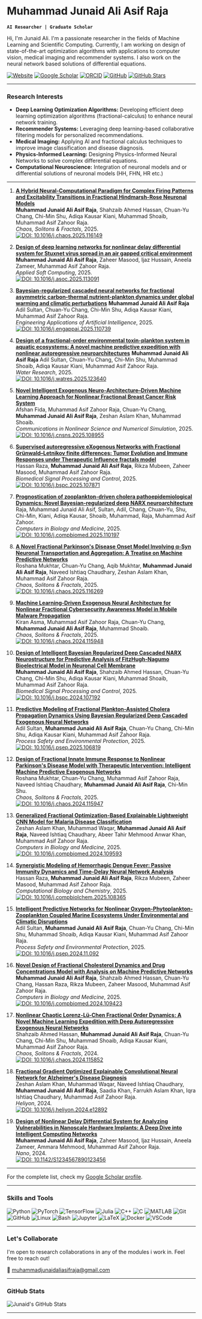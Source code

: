 # Muhammad Junaid Ali Asif Raja

**`AI Researcher | Graduate Scholar`**

Hi, I'm Junaid Ali. I'm a passionate researcher in the fields of Machine Learning and Scientific Computing. Currently, I am working on design of state-of-the-art optimization algorithms with applications to  computer vision, medical imaging and recommender systems. I also work on the neural network based solutions of differential equations.

<p align="left">
     <a href="https://junaidaliop.github.io">
      <img alt="Website" title="Visit My Website" src="https://custom-icon-badges.demolab.com/badge/-Website-9b59b6?style=for-the-badge&logo=browser&logoColor=white"/></a>
     <a href="https://scholar.google.com/citations?user=9VTFIJcAAAAJ&hl=en&oi=ao">
      <img alt="Google Scholar" title="Google Scholar Profile" src="https://custom-icon-badges.demolab.com/badge/-Google%20Scholar-blue?style=for-the-badge&logo=google-scholar&logoColor=white"/></a> 
   <a href="https://orcid.org/my-orcid?orcid=0009-0008-9249-9983">
      <img alt="ORCID" title="My ORCID Profile" src="https://custom-icon-badges.demolab.com/badge/-ORCID-26b74f?style=for-the-badge&logo=orcid&logoColor=white"/></a> 
   <a href="https://github.com/junaidaliop">
      <img alt="GitHub" title="My GitHub" src="https://custom-icon-badges.demolab.com/badge/-GitHub-181717?style=for-the-badge&logo=github&logoColor=white"/></a>
   <a href="https://github.com/junaidaliop?tab=repositories">
      <img alt="GitHub Stars" title="GitHub Stars" src="https://custom-icon-badges.demolab.com/github/stars/junaidaliop?color=yellow&style=for-the-badge&logo=star&logoColor=white"/></a>
</p>

---

### Research Interests

- **Deep Learning Optimization Algorithms:** Developing efficient deep learning optimization algorithms (fractional-calculus) to enhance neural network training.  
- **Recommender Systems:** Leveraging deep learning-based collaborative filtering models for personalized recommendations.  
- **Medical Imaging:** Applying AI and fractional calculus techniques to improve image classification and disease diagnosis.  
- **Physics-Informed Learning:** Designing Physics-Informed Neural Networks to solve complex differential equations.
- **Computational Neuroscience:** Integration of neuronal models and or differential solutions of neuronal models (HH, FHN, HR etc.) 

---

1. **[A Hybrid Neural-Computational Paradigm for Complex Firing Patterns and Excitability Transitions in Fractional Hindmarsh-Rose Neuronal Models](https://doi.org/10.1016/j.chaos.2025.116149)**  
   **Muhammad Junaid Ali Asif Raja**, Shahzaib Ahmed Hassan, Chuan-Yu Chang, Chi-Min Shu, Adiqa Kausar Kiani, Muhammad Shoaib, Muhammad Asif Zahoor Raja.  
   *Chaos, Solitons & Fractals*, 2025.  
   [![DOI: 10.1016/j.chaos.2025.116149](https://img.shields.io/badge/DOI-10.1016%2Fj.chaos.2025.116149-blue)](https://doi.org/10.1016/j.chaos.2025.116149)

2. **[Design of deep learning networks for nonlinear delay differential system for Stuxnet virus spread in an air gapped critical environment](https://doi.org/10.1016/j.asoc.2025.113091)**  
   **Muhammad Junaid Ali Asif Raja**, Zaheer Masood, Ijaz Hussain, Aneela Zameer, Muhammad Asif Zahoor Raja.    
   *Applied Soft Computing*, 2025.  
   [![DOI: 10.1016/j.asoc.2025.113091](https://img.shields.io/badge/DOI-10.1016%2Fj.asoc.2025.113091-blue)](https://doi.org/10.1016/j.asoc.2025.113091)

3. **[Bayesian-regularized cascaded neural networks for fractional asymmetric carbon-thermal nutrient-plankton dynamics under global warming and climatic perturbations](https://doi.org/10.1016/j.engappai.2025.110739)**
   **Muhammad Junaid Ali Asif Raja** Adil Sultan, Chuan-Yu Chang, Chi-Min Shu, Adiqa Kausar Kiani, Muhammad Asif Zahoor Raja.  
   *Engineering Applications of Artificial Intelligence*, 2025.  
   [![DOI: 10.1016/j.engappai.2025.110739](https://img.shields.io/badge/DOI-10.1016%2Fj.engappai.2025.110739-blue)](https://doi.org/10.1016/j.engappai.2025.110739)

4. **[Design of a fractional-order environmental toxin-plankton system in aquatic ecosystems: A novel machine predictive expedition with nonlinear autoregressive neuroarchitectures](https://doi.org/10.1016/j.watres.2025.123640)**
   **Muhammad Junaid Ali Asif Raja** Adil Sultan, Chuan-Yu Chang, Chi-Min Shu, Muhammad Shoaib, Adiqa Kausar Kiani, Muhammad Asif Zahoor Raja.   
   *Water Research*, 2025.  
   [![DOI: 10.1016/j.watres.2025.123640](https://img.shields.io/badge/DOI-10.1016%2Fj.watres.2025.123640-blue)](https://doi.org/10.1016/j.watres.2025.123640)

5. **[Novel Intelligent Exogenous Neuro-Architecture–Driven Machine Learning Approach for Nonlinear Fractional Breast Cancer Risk System](https://doi.org/10.1016/j.cnsns.2025.108955)**  
   Afshan Fida, Muhammad Asif Zahoor Raja, Chuan-Yu Chang, **Muhammad Junaid Ali Asif Raja**, Zeshan Aslam Khan, Muhammad Shoaib.  
   *Communications in Nonlinear Science and Numerical Simulation*, 2025.  
   [![DOI: 10.1016/j.cnsns.2025.108955](https://img.shields.io/badge/DOI-10.1016%2Fj.cnsns.2025.108955-blue)](https://doi.org/10.1016/j.cnsns.2025.108955)

6. **[Supervised autoregressive eXogenous Networks with Fractional Grünwald–Letnikov finite differences: Tumor Evolution and Immune Responses under Therapeutic Influence fractals model](https://doi.org/10.1016/j.bspc.2025.107871)**  
   Hassan Raza, **Muhammad Junaid Ali Asif Raja**, Rikza Mubeen, Zaheer Masood, Muhammad Asif Zahoor Raja.  
   *Biomedical Signal Processing and Control*, 2025.  
   [![DOI: 10.1016/j.bspc.2025.107871](https://img.shields.io/badge/DOI-10.1016%2Fj.bspc.2025.107871-blue)](https://doi.org/10.1016/j.bspc.2025.107871)

7. **[Prognostication of zooplankton-driven cholera pathoepidemiological Dynamics: Novel Bayesian-regularized deep NARX neuroarchitecture](https://doi.org/10.1016/j.compbiomed.2025.110197)**  
   Raja, Muhammad Junaid Ali Asif, Sultan, Adil, Chang, Chuan-Yu, Shu, Chi-Min, Kiani, Adiqa Kausar, Shoaib, Muhammad, Raja, Muhammad Asif Zahoor.  
   *Computers in Biology and Medicine*, 2025.  
   [![DOI: 10.1016/j.compbiomed.2025.110197](https://img.shields.io/badge/DOI-10.1016%2Fj.compbiomed.2025.110197-blue)](https://doi.org/10.1016/j.compbiomed.2025.110197)

8. **[A Novel Fractional Parkinson's Disease Onset Model Involving α-Syn Neuronal Transportation and Aggregation: A Treatise on Machine Predictive Networks](https://doi.org/10.1016/j.chaos.2025.116269)**  
   Roshana Mukhtar, Chuan-Yu Chang, Aqib Mukhtar, **Muhammad Junaid Ali Asif Raja**, Naveed Ishtiaq Chaudhary, Zeshan Aslam Khan, Muhammad Asif Zahoor Raja.  
   *Chaos, Solitons & Fractals*, 2025.  
   [![DOI: 10.1016/j.chaos.2025.116269](https://img.shields.io/badge/DOI-10.1016%2Fj.chaos.2025.116269-blue)](https://doi.org/10.1016/j.chaos.2025.116269)

9. **[Machine Learning-Driven Exogenous Neural Architecture for Nonlinear Fractional Cybersecurity Awareness Model in Mobile Malware Propagation](https://doi.org/10.1016/j.chaos.2024.115948)**  
   Kiran Asma, Muhammad Asif Zahoor Raja, Chuan-Yu Chang, **Muhammad Junaid Ali Asif Raja**, Muhammad Shoaib.  
   *Chaos, Solitons & Fractals*, 2025.  
   [![DOI: 10.1016/j.chaos.2024.115948](https://img.shields.io/badge/DOI-10.1016%2Fj.chaos.2024.115948-blue)](https://doi.org/10.1016/j.chaos.2024.115948)

10. **[Design of Intelligent Bayesian Regularized Deep Cascaded NARX Neurostructure for Predictive Analysis of FitzHugh-Nagumo Bioelectrical Model in Neuronal Cell Membrane](https://doi.org/10.1016/j.bspc.2024.107192)**  
    **Muhammad Junaid Ali Asif Raja**, Shahzaib Ahmed Hassan, Chuan-Yu Chang, Chi-Min Shu, Adiqa Kausar Kiani, Muhammad Shoaib, Muhammad Asif Zahoor Raja.  
    *Biomedical Signal Processing and Control*, 2025.  
    [![DOI: 10.1016/j.bspc.2024.107192](https://img.shields.io/badge/DOI-10.1016%2Fj.bspc.2024.107192-blue)](https://doi.org/10.1016/j.bspc.2024.107192)

11. **[Predictive Modeling of Fractional Plankton-Assisted Cholera Propagation Dynamics Using Bayesian Regularized Deep Cascaded Exogenous Neural Networks](https://doi.org/10.1016/j.psep.2025.106819)**  
    Adil Sultan, **Muhammad Junaid Ali Asif Raja**, Chuan-Yu Chang, Chi-Min Shu, Adiqa Kausar Kiani, Muhammad Asif Zahoor Raja.  
    *Process Safety and Environmental Protection*, 2025.  
    [![DOI: 10.1016/j.psep.2025.106819](https://img.shields.io/badge/DOI-10.1016%2Fj.psep.2025.106819-blue)](https://doi.org/10.1016/j.psep.2025.106819)

12. **[Design of Fractional Innate Immune Response to Nonlinear Parkinson's Disease Model with Therapeutic Intervention: Intelligent Machine Predictive Exogenous Networks](https://doi.org/10.1016/j.chaos.2024.115947)**  
    Roshana Mukhtar, Chuan-Yu Chang, Muhammad Asif Zahoor Raja, Naveed Ishtiaq Chaudhary, **Muhammad Junaid Ali Asif Raja**, Chi-Min Shu.  
    *Chaos, Solitons & Fractals*, 2025.  
    [![DOI: 10.1016/j.chaos.2024.115947](https://img.shields.io/badge/DOI-10.1016%2Fj.chaos.2024.115947-blue)](https://doi.org/10.1016/j.chaos.2024.115947)

13. **[Generalized Fractional Optimization-Based Explainable Lightweight CNN Model for Malaria Disease Classification](https://doi.org/10.1016/j.compbiomed.2024.109593)**  
    Zeshan Aslam Khan, Muhammad Waqar, **Muhammad Junaid Ali Asif Raja**, Naveed Ishtiaq Chaudhary, Abeer Tahir Mehmood Anwar Khan, Muhammad Asif Zahoor Raja.  
    *Computers in Biology and Medicine*, 2025.  
    [![DOI: 10.1016/j.compbiomed.2024.109593](https://img.shields.io/badge/DOI-10.1016%2Fj.compbiomed.2024.109593-blue)](https://doi.org/10.1016/j.compbiomed.2024.109593)

14. **[Synergistic Modeling of Hemorrhagic Dengue Fever: Passive Immunity Dynamics and Time-Delay Neural Network Analysis](https://doi.org/10.1016/j.compbiolchem.2025.108365)**  
    Hassan Raza, **Muhammad Junaid Ali Asif Raja**, Rikza Mubeen, Zaheer Masood, Muhammad Asif Zahoor Raja.  
    *Computational Biology and Chemistry*, 2025.  
    [![DOI: 10.1016/j.compbiolchem.2025.108365](https://img.shields.io/badge/DOI-10.1016%2Fj.compbiolchem.2025.108365-blue)](https://doi.org/10.1016/j.compbiolchem.2025.108365)

15. **[Intelligent Predictive Networks for Nonlinear Oxygen-Phytoplankton-Zooplankton Coupled Marine Ecosystems Under Environmental and Climatic Disruptions](https://doi.org/10.1016/j.psep.2024.11.092)**  
    Adil Sultan, **Muhammad Junaid Ali Asif Raja**, Chuan-Yu Chang, Chi-Min Shu, Muhammad Shoaib, Adiqa Kausar Kiani, Muhammad Asif Zahoor Raja.  
    *Process Safety and Environmental Protection*, 2025.  
    [![DOI: 10.1016/j.psep.2024.11.092](https://img.shields.io/badge/DOI-10.1016%2Fj.psep.2024.11.092-blue)](https://doi.org/10.1016/j.psep.2024.11.092)

16. **[Novel Design of Fractional Cholesterol Dynamics and Drug Concentrations Model with Analysis on Machine Predictive Networks](https://doi.org/10.1016/j.compbiomed.2024.109423)**  
    **Muhammad Junaid Ali Asif Raja**, Shahzaib Ahmed Hassan, Chuan-Yu Chang, Hassan Raza, Rikza Mubeen, Zaheer Masood, Muhammad Asif Zahoor Raja.  
    *Computers in Biology and Medicine*, 2025.  
    [![DOI: 10.1016/j.compbiomed.2024.109423](https://img.shields.io/badge/DOI-10.1016%2Fj.compbiomed.2024.109423-blue)](https://doi.org/10.1016/j.compbiomed.2024.109423)

17. **[Nonlinear Chaotic Lorenz-Lü-Chen Fractional Order Dynamics: A Novel Machine Learning Expedition with Deep Autoregressive Exogenous Neural Networks](https://doi.org/10.1016/j.chaos.2024.115852)**  
    Shahzaib Ahmed Hassan, **Muhammad Junaid Ali Asif Raja**, Chuan-Yu Chang, Chi-Min Shu, Muhammad Shoaib, Adiqa Kausar Kiani, Muhammad Asif Zahoor Raja.  
    *Chaos, Solitons & Fractals*, 2024.  
    [![DOI: 10.1016/j.chaos.2024.115852](https://img.shields.io/badge/DOI-10.1016%2Fj.chaos.2024.115852-blue)](https://doi.org/10.1016/j.chaos.2024.115852)

18. **[Fractional Gradient Optimized Explainable Convolutional Neural Network for Alzheimer's Disease Diagnosis](https://doi.org/10.1016/j.heliyon.2024.e12892)**  
    Zeshan Aslam Khan, Muhammad Waqar, Naveed Ishtiaq Chaudhary, **Muhammad Junaid Ali Asif Raja**, Saadia Khan, Farrukh Aslam Khan, Iqra Ishtiaq Chaudhary, Muhammad Asif Zahoor Raja.  
    *Heliyon*, 2024.  
    [![DOI: 10.1016/j.heliyon.2024.e12892](https://img.shields.io/badge/DOI-10.1016%2Fj.heliyon.2024.e12892-blue)](https://doi.org/10.1016/j.heliyon.2024.e12892)

19. **[Design of Nonlinear Delay Differential System for Analyzing Vulnerabilities in Nanoscale Hardware Implants: A Deep Dive into Intelligent Computing Networks](https://doi.org/10.1142/S1234567890123456)**  
    **Muhammad Junaid Ali Asif Raja**, Zaheer Masood, Ijaz Hussain, Aneela Zameer, Ammara Mehmood, Muhammad Asif Zahoor Raja.  
    *Nano*, 2024.  
    [![DOI: 10.1142/S1234567890123456](https://img.shields.io/badge/DOI-10.1142%2FS1234567890123456-blue)](https://doi.org/10.1142/S1234567890123456)

---

For the complete list, check my [Google Scholar profile](https://scholar.google.com/citations?user=9VTFIJcAAAAJ&hl=en&oi=ao).

---

### Skills and Tools

<p align="left">
   <img src="https://img.shields.io/badge/Python-3776AB?style=for-the-badge&logo=python&logoColor=white" alt="Python"/>
   <img src="https://img.shields.io/badge/PyTorch-EE4C2C?style=for-the-badge&logo=pytorch&logoColor=white" alt="PyTorch"/>
   <img src="https://img.shields.io/badge/TensorFlow-FF6F00?style=for-the-badge&logo=tensorflow&logoColor=white" alt="TensorFlow"/>
   <img src="https://img.shields.io/badge/Julia-9558B2?style=for-the-badge&logo=julia&logoColor=white" alt="Julia"/>
   <img src="https://img.shields.io/badge/C++-00599C?style=for-the-badge&logo=c%2B%2B&logoColor=white" alt="C++"/>
   <img src="https://img.shields.io/badge/C-A8B9CC?style=for-the-badge&logo=c&logoColor=white" alt="C"/>
   <img src="https://img.shields.io/badge/MATLAB-0076A8?style=for-the-badge&logo=mathworks&logoColor=white" alt="MATLAB"/>
   <img src="https://img.shields.io/badge/Git-F05032?style=for-the-badge&logo=git&logoColor=white" alt="Git"/>
   <img src="https://img.shields.io/badge/GitHub-181717?style=for-the-badge&logo=github&logoColor=white" alt="GitHub"/>
   <img src="https://img.shields.io/badge/Linux-FCC624?style=for-the-badge&logo=linux&logoColor=black" alt="Linux"/>
   <img src="https://img.shields.io/badge/Bash-4EAA25?style=for-the-badge&logo=gnu-bash&logoColor=white" alt="Bash"/>
   <img src="https://img.shields.io/badge/Jupyter-F37626?style=for-the-badge&logo=jupyter&logoColor=white" alt="Jupyter"/>
   <img src="https://img.shields.io/badge/LaTeX-008080?style=for-the-badge&logo=latex&logoColor=white" alt="LaTeX"/>
   <img src="https://img.shields.io/badge/Docker-2496ED?style=for-the-badge&logo=docker&logoColor=white" alt="Docker"/>
   <img src="https://img.shields.io/badge/VSCode-007ACC?style=for-the-badge&logo=visual-studio-code&logoColor=white" alt="VSCode"/>
</p>

---

### Let's Collaborate

I'm open to research collaborations in any of the modules i work in. Feel free to reach out!  

📧 [muhammadjunaidaliasifraja@gmail.com](mailto:muhammadjunaidaliasifraja@gmail.com)  

---

### GitHub Stats

![Junaid's GitHub Stats](https://github-readme-stats.vercel.app/api?username=junaidaliop&show_icons=true&theme=gruvbox&count_private=true)

---
